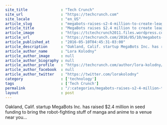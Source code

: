 ```yaml
---
site_title               : "Tech Crunch"
site_url                 : "https://techcrunch.com"
site_locale              : "en_US"
article_slug             : "megabots-raises-s2-4-million-to-create-league-of-human-piloted-giant-fighting-robots"
article_title            : "MegaBots raises $2.4 million to create league of human-piloted, giant fighting robots"
article_image            : "https://tctechcrunch2011.files.wordpress.com/2016/05/megabots_mkii.png?w=764&h=400&crop=1"
article_url              : "https://techcrunch.com/2016/05/10/megabots-raises-2-4-million-to-create-league-of-human-piloted-giant-fighting-robots/"
article_published_at     : "2016-05-10T04:45:31-03:00"
article_description      : "Oakland, Calif. startup MegaBots Inc. has raised $2.4 million in seed funding to bring the robot-fighting stuff of manga and anime to a venue near you..."
article_author_name      : "Lora Kolodny"
article_author_image     : null
article_author_biography : null
article_author_profile   : "https://techcrunch.com/author/lora-kolodny/"
article_author_facebook  : null
article_author_twitter   : "https://twitter.com/lorakolodny"
category                 : ['technology']
tags                     : ['Tech Crunch']
permalink                : "/:categories/megabots-raises-s2-4-million-to-create-league-of-human-piloted-giant-fighting-robots/"
layout                   : post
---
```


Oakland, Calif. startup MegaBots Inc. has raised $2.4 million in seed funding to bring the robot-fighting stuff of manga and anime to a venue near you...
